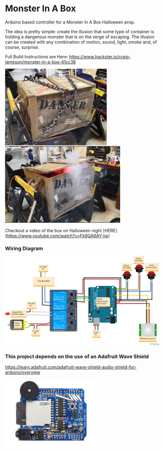 # Monster In A Box
Arduino based controller for a Monster In A Box Halloween prop.

The idea is pretty simple: create the illusion that some type of container is holding a dangerous monster that is on the verge of escaping. The illusion can be created with any combination of motion, sound, light, smoke and, of course, surprise.

Full Build Instructions are Here:
https://www.hackster.io/craig-jameson/monster-in-a-box-41cc38


<img src="./images/image_0.jpg" height=250><img src="./images/image_1.jpg" height=250><br>

Checkout a video of the box on Halloween night [HERE] (https://www.youtube.com/watch?v=Fk9QA6AY-tw)

### Wiring Diagram

<img src="./Monster%20in%20a%20Box%20Diagram.png" width=700><br>



### This project depends on the use of an Adafruit Wave Shield
https://learn.adafruit.com/adafruit-wave-shield-audio-shield-for-arduino/overview

<img src="./images/waveshield.jpg" width=300><br>
